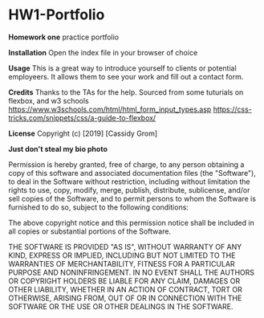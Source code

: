 # HW1-Portfolio

**Homework one**
practice portfolio

**Installation**
Open the index file in your browser of choice

**Usage**
This is a great way to introduce yourself to clients or potential employeers. It allows them to see your work and fill out a contact form.

**Credits**
Thanks to the TAs for the help.
Sourced from some tuturials on flexbox, and w3 schools
https://www.w3schools.com/html/html_form_input_types.asp
https://css-tricks.com/snippets/css/a-guide-to-flexbox/

**License**
Copyright (c) [2019] [Cassidy Grom]

**Just don't steal my bio photo**

Permission is hereby granted, free of charge, to any person obtaining a copy
of this software and associated documentation files (the "Software"), to deal
in the Software without restriction, including without limitation the rights
to use, copy, modify, merge, publish, distribute, sublicense, and/or sell
copies of the Software, and to permit persons to whom the Software is
furnished to do so, subject to the following conditions:

The above copyright notice and this permission notice shall be included in all
copies or substantial portions of the Software.

THE SOFTWARE IS PROVIDED "AS IS", WITHOUT WARRANTY OF ANY KIND, EXPRESS OR
IMPLIED, INCLUDING BUT NOT LIMITED TO THE WARRANTIES OF MERCHANTABILITY,
FITNESS FOR A PARTICULAR PURPOSE AND NONINFRINGEMENT. IN NO EVENT SHALL THE
AUTHORS OR COPYRIGHT HOLDERS BE LIABLE FOR ANY CLAIM, DAMAGES OR OTHER
LIABILITY, WHETHER IN AN ACTION OF CONTRACT, TORT OR OTHERWISE, ARISING FROM,
OUT OF OR IN CONNECTION WITH THE SOFTWARE OR THE USE OR OTHER DEALINGS IN THE
SOFTWARE.
